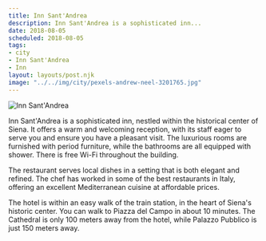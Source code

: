 ```yaml
---
title: Inn Sant'Andrea
description: Inn Sant'Andrea is a sophisticated inn...
date: 2018-08-05
scheduled: 2018-08-05
tags:
- city
- Inn Sant'Andrea
- Inn
layout: layouts/post.njk
image: "../../img/city/pexels-andrew-neel-3201765.jpg"
---
```


![Inn Sant'Andrea](../../img/city/pexels-andrew-neel-3201765.jpg)

Inn Sant'Andrea is a sophisticated inn, nestled within the historical center of Siena. It offers a warm and welcoming reception, with its staff eager to serve you and ensure you have a pleasant visit. The luxurious rooms are furnished with period furniture, while the bathrooms are all equipped with shower. There is free Wi-Fi throughout the building.

The restaurant serves local dishes in a setting that is both elegant and refined. The chef has worked in some of the best restaurants in Italy, offering an excellent Mediterranean cuisine at affordable prices.

The hotel is within an easy walk of the train station, in the heart of Siena's historic center. You can walk to Piazza del Campo in about 10 minutes. The Cathedral is only 100 meters away from the hotel, while Palazzo Pubblico is just 150 meters away.